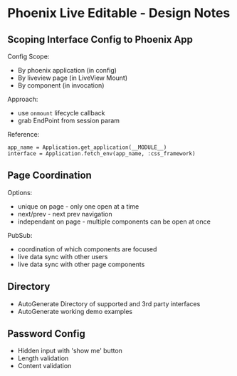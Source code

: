 # Phoenix Live Editable - Design Notes

## Scoping Interface Config to Phoenix App

Config Scope: 

- By phoenix application (in config)
- By liveview page (in LiveView Mount) 
- By component (in invocation)

Approach:

- use `onmount` lifecycle callback
- grab EndPoint from session param 

Reference: 

    app_name = Application.get_application(__MODULE__)
    interface = Application.fetch_env(app_name, :css_framework) 

## Page Coordination

Options: 

- unique on page - only one open at a time 
- next/prev - next prev navigation 
- independant on page - multiple components can be open at once 

PubSub: 

- coordination of which components are focused
- live data sync with other users 
- live data sync with other page components 

## Directory 

- AutoGenerate Directory of supported and 3rd party interfaces 
- AutoGenerate working demo examples

## Password Config 

- Hidden input with 'show me' button 
- Length validation 
- Content validation 

